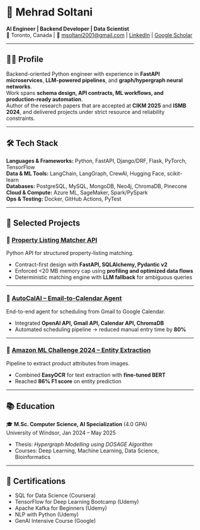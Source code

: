 # 👋 Mehrad Soltani  

**AI Engineer | Backend Developer | Data Scientist**  
📍 Toronto, Canada | 📧 msoltani2001@gmail.com | [LinkedIn](https://www.linkedin.com/in/mehrad-soltani-a78a842b0/) | [Google Scholar](https://scholar.google.ca/citations?user=LGKZzicAAAAJ&hl=en)  

---

## 🧑‍💻 Profile  

Backend-oriented Python engineer with experience in **FastAPI microservices**, **LLM-powered pipelines**, and **graph/hypergraph neural networks**.  
Work spans **schema design, API contracts, ML workflows, and production-ready automation**.  
Author of the research papers that are accepted at **CIKM 2025** and **ISMB 2024**, and delivered projects under strict resource and reliability constraints.  

---

## 🛠️ Tech Stack  

**Languages & Frameworks:** Python, FastAPI, Django/DRF, Flask, PyTorch, TensorFlow  
**Data & ML Tools:** LangChain, LangGraph, CrewAI, Hugging Face, scikit-learn  
**Databases:** PostgreSQL, MySQL, MongoDB, Neo4j, ChromaDB, Pinecone  
**Cloud & Compute:** Azure ML, SageMaker, Spark/PySpark  
**Ops & Testing:** Docker, GitHub Actions, PyTest  

---

## 📌 Selected Projects  

### 🔹 [Property Listing Matcher API](https://github.com/Mehrads/Property-Listing-Matching)  
Python API for structured property-listing matching.  
- Contract-first design with **FastAPI, SQLAlchemy, Pydantic v2**  
- Enforced <20 MB memory cap using **profiling and optimized data flows**  
- Deterministic matching engine with **LLM fallback** for ambiguous queries  

---

### 🔹 [AutoCalAI – Email-to-Calendar Agent](https://github.com/Mehrads/AI-Agents/blob/main/calendar-modifier.py)  
End-to-end agent for scheduling from Gmail to Google Calendar.  
- Integrated **OpenAI API, Gmail API, Calendar API, ChromaDB**  
- Automated scheduling pipeline → reduced manual entry time by **80%**  

---

### 🔹 [Amazon ML Challenge 2024 – Entity Extraction](https://github.com/Mehrads/Amazon-2024-ml-challenge)  
Pipeline to extract product attributes from images.  
- Combined **EasyOCR** for text extraction with **fine-tuned BERT**  
- Reached **86% F1 score** on entity prediction  

---

## 📚 Education  

🎓 **M.Sc. Computer Science, AI Specialization** (4.0 GPA)  
University of Windsor, Jan 2024 – May 2025  
- Thesis: *Hypergraph Modelling using DOSAGE Algorithm*  
- Courses: Deep Learning, Machine Learning, Data Science, Bioinformatics  

---

## 🏅 Certifications  

- SQL for Data Science (Coursera)  
- TensorFlow for Deep Learning Bootcamp (Udemy)  
- Apache Kafka for Beginners (Udemy)  
- NLP with Python (Udemy)  
- GenAI Intensive Course (Google)  

